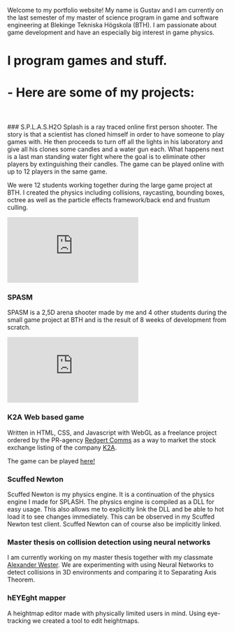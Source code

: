 Welcome to my portfolio website! My name is Gustav and I am currently on the last semester of my master of science program in game and software engineering at Blekinge Tekniska Högskola (BTH). I am passionate about game development and have an especially big interest in game physics.

# I program games and stuff. 
# - Here are some of my projects: 
<br/>
<br/>
### S.P.L.A.S.H2O
Splash is a ray traced online first person shooter. The story is that a scientist has cloned himself in order to have someone to play games with. He then proceeds to turn off all the lights in his laboratory and give all his clones some candles and a water gun each. What happens next is a last man standing water fight where the goal is to eliminate other players by extinguishing their candles. The game can be played online with up to 12 players in the same game.

We were 12 students working together during the large game project at BTH. I created the physics including collisions, raycasting, bounding boxes, octree as well as the particle effects framework/back end and frustum culling.

<div class="container">
<iframe src="https://www.youtube.com/embed/NXo2Lea5HGo" 
frameborder="0" allowfullscreen class="video"></iframe>
</div>

### SPASM
SPASM is a 2,5D arena shooter made by me and 4 other students during the small game project at BTH and is the result of 8 weeks of development from scratch. 

<div class="container">
<iframe src="https://www.youtube.com/embed/ansdNcRM_0Q"
frameborder="0" allowfullscreen class="video"></iframe>
</div>

### K2A Web based game
Written in HTML, CSS, and Javascript with WebGL as a freelance project ordered by the PR-agency [Redgert Comms](http://redgertcomms.com/ "Redgert Comms homepage") as a way to market the stock exchange listing of the company [K2A](https://www.k2a.se "K2A homepage").

The game can be played [here!](./K2A "K2A Game")

### Scuffed Newton
Scuffed Newton is my physics engine. It is a continuation of the physics engine I made for SPLASH. The physics engine is compiled as a DLL for easy usage. This also allows me to explicitly link the DLL and be able to hot load it to see changes immediately. This can be observed in my Scuffed Newton test client. Scuffed Newton can of course also be implicitly linked.

### Master thesis on collision detection using neural networks
I am currently working on my master thesis together with my classmate [Alexander Wester](https://pirat.dev). We are experimenting with using Neural Networks to detect collisions in 3D environments and comparing it to Separating Axis Theorem.

### hEYEght mapper
A heightmap editor made with physically limited users in mind. Using eye-tracking we created a tool to edit heightmaps.
